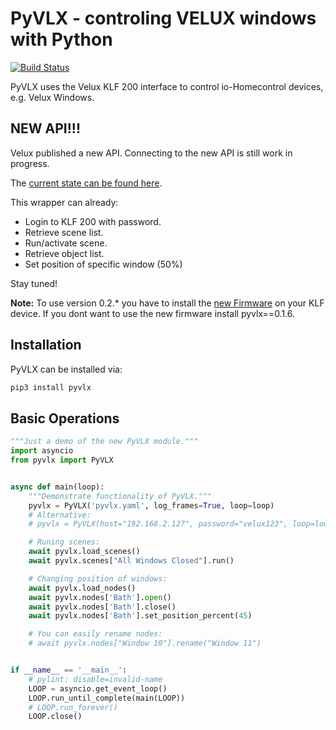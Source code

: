 PyVLX - controling VELUX windows with Python
============================================

[![Build Status](https://travis-ci.org/Julius2342/pyvlx.svg?branch=master)](https://travis-ci.org/Julius2342/pyvlx)

PyVLX uses the Velux KLF 200 interface to control io-Homecontrol devices, e.g. Velux Windows.

NEW API!!!
----------

Velux published a new API. Connecting to the new API is still work in progress.

The [current state can be found here](https://github.com/Julius2342/pyvlx/blob/master/examples/demo.py).

This wrapper can already:

* Login to KLF 200 with password.
* Retrieve scene list.
* Run/activate scene.
* Retrieve object list.
* Set position of specific window (50%)

Stay tuned!

**Note:** To use version 0.2.\* you have to install the [new Firmware](https://www.velux.com/api/klf200) on your KLF device. If you dont want to use the new firmware install pyvlx==0.1.6.

Installation
------------

PyVLX can be installed via:

```bash
pip3 install pyvlx
```

Basic Operations
----------------

```python
"""Just a demo of the new PyVLX module."""
import asyncio
from pyvlx import PyVLX


async def main(loop):
    """Demonstrate functionality of PyVLX."""
    pyvlx = PyVLX('pyvlx.yaml', log_frames=True, loop=loop)
    # Alternative:
    # pyvlx = PyVLX(host="192.168.2.127", password="velux123", loop=loop)

    # Runing scenes:
    await pyvlx.load_scenes()
    await pyvlx.scenes["All Windows Closed"].run()

    # Changing position of windows:
    await pyvlx.load_nodes()
    await pyvlx.nodes['Bath'].open()
    await pyvlx.nodes['Bath'].close()
    await pyvlx.nodes['Bath'].set_position_percent(45)

    # You can easily rename nodes:
    # await pyvlx.nodes["Window 10"].rename("Window 11")


if __name__ == '__main__':
    # pylint: disable=invalid-name
    LOOP = asyncio.get_event_loop()
    LOOP.run_until_complete(main(LOOP))
    # LOOP.run_forever()
    LOOP.close()
```


